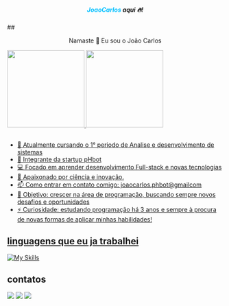 <h5 align="center">
<span style="color: #00BFFF;"><b>JoaoCarlos</b></span> aqui 🔥!
</h5>
##
<p align="center">
Namaste 🙏 Eu sou o João Carlos
</p>

<div>
<a href="https://github.com/seu-usuário-aqui">
<img loading="lazy" height="180em" src="https://github-readme-stats.vercel.app/api/top-langs/?username=joaofgdev&layout=compact&langs_count=7&theme=dracula"/>
<img loading="lazy" height="180em" src="https://github-readme-stats.vercel.app/api?username=joaofgdev&show_icons=true&theme=dracula&include_all_commits=true&count_private=true"/>
</div>

##

- 🔭 Atualmente cursando o 1° periodo de Analise e desenvolvimento de sistemas
- 🤖 Integrante da startup pHbot 
- 💻 Focado em aprender desenvolvimento Full-stack e novas tecnologias
- 🚀 Apaixonado por ciência e inovação.
- 📫 Como entrar em contato comigo: joaocarlos.phbot@gmailcom
- 🎯 Objetivo: crescer na área de programação, buscando sempre novos desafios e oportunidades
- ⚡ Curiosidade: estudando programação há 3 anos e sempre à procura de novas formas de aplicar minhas habilidades!

## linguagens que eu ja trabalhei 
[![My Skills](https://skillicons.dev/icons?i=git,html,css,js,ts,react,nextjs,py,cpp,c,java,nodejs,figma)](https://skillicons.dev)

## contatos
<div>
<a href="https://instagram.com/jotafagundezz" target="_blank"><img loading="lazy" src="https://img.shields.io/badge/-Instagram-%23E4405F?style=for-the-badge&logo=instagram&logoColor=white" target="_blank"></a>
<a href = "mailto:joaocarlos.pHbot@gmail.com"><img loading="lazy" src="https://img.shields.io/badge/Gmail-D14836?style=for-the-badge&logo=gmail&logoColor=white" target="_blank"></a>
<a href="https://www.linkedin.com/in/joão-carlos-fagundez-035b50363" target="_blank"><img loading="lazy" src="https://img.shields.io/badge/-LinkedIn-%230077B5?style=for-the-badge&logo=linkedin&logoColor=white" target="_blank"></a>   
</div>










<!---
Joaocepb/Joaocepb is a ✨ special ✨ repository because its `README.md` (this file) appears on your GitHub profile.
You can click the Preview link to take a look at your changes.
--->
